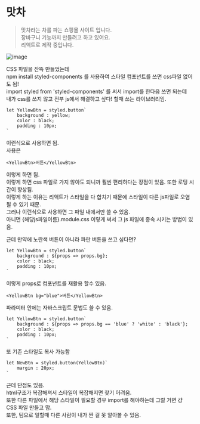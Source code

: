 # 맛차

> 맛차라는 차를 파는 쇼핑몰 사이트 입니다.  
장바구니 기능까지 만들려고 하고 있어요.  
리액트로 제작 중입니다.  


![image](https://github.com/Hanalin0422/Delicious-Tea-Shop/assets/78638427/857c5980-e1a3-433c-9db9-0e8f1dfa819a)


CSS 파일을 잔뜩 만들었는데   
npm install styled-components 를 사용하여 스타일 컴포넌트를 쓰면 css파일 없어도 됨!  
import styled from 'styled-components' 를 써서 import를 한다음 쓰면 되는데  
내가 css를 쓰지 않고 전부 js에서 해결하고 싶다! 할때 쓰는 라이브러리임.
```
let YellowBtn = styled.button`
    background : yellow;
    color : black;
    padding : 10px;
`
```
이런식으로 사용하면 됨.   
사용은
```
<YellowBtn>버튼</YellowBtn>
```
이렇게 하면 됨.  
이렇게 하면 css 파일로 가지 않아도 되니까 훨씬 편리하다는 장점이 있음. 또한 로딩 시간이 향상됨.  
이렇게 하는 이유는 리액트가 스타일을 다 합치기 때문에 스타일이 다른 js파일로 오염될 수 있기 때문.  
그러나 이런식으로 사용하면 그 파일 내에서만 쓸 수 있음.  
아니면 {해당js파일이름}.module.css 이렇게 써서 그 js 파일에 종속 시키는 방법이 있음.  

근데 만약에 노란색 버튼이 아니라 파란 버튼을 쓰고 싶다면?
```
let YellowBtn = styled.button`
    background : ${props => props.bg};
    color : black;
    padding : 10px;
`
```
이렇게 props로 컴포넌트를 재활용 할수 있음.
```
<YellowBtn bg="blue">버튼</YellowBtn>
```
파라미터 안에는 자바스크립트 문법도 쓸 수 있음.
```
let YellowBtn = styled.button`
    background : ${props => props.bg == 'blue' ? 'white' : 'black'};
    color : black;
    padding : 10px;
`
```
또 기존 스타일도 복사 가능함
```
let NewBtn = styled.button(YellowBtn)`
    margin : 20px;
`
```
근데 단점도 있음.  
html구조가 복잡해져서 스타일이 복잡해지면 찾기 어려움.  
또한 다른 파일에서 해당 스타일이 필요할 경우 import를 해야하는데 그럴 거면 걍 CSS 파일 만들고 맘.  
또한, 팀으로 일할때 다른 사람이 내가 짠 걸 못 알아볼 수 있음.
